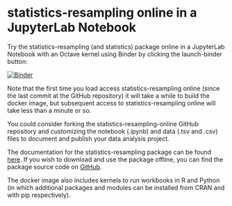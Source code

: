 # statistics-resampling online in a JupyterLab Notebook

Try the statistics-resampling (and statistics) package online in a JupyterLab Notebook with an Octave kernel using Binder by clicking the launch-binder button:

[![Binder](https://mybinder.org/badge.svg)](https://mybinder.org/v2/gh/acpennlab/statistics-resampling-online/master?labpath=statistics-resampling.ipynb)

Note that the first time you load access statistics-resampling online (since the last commit at the GitHub repository) it will take a while to build the docker image, but subsequent access to statistics-resampling online will take less than a minute or so.

You could consider forking the statistics-resampling-online GitHub repository and customizing the notebook (.ipynb) and data (.tsv and .csv) files to document and publish your data analysis project.

The documentation for the statistics-resampling package can be found [here](https://gnu-octave.github.io/statistics-resampling/index.html). If you wish to download and use the package offline, you can find the package source code on [GitHub](https://github.com/gnu-octave/statistics-resampling/).

The docker image also includes kernels to run workbooks in R and Python (in which additional packages and modules can be installed from CRAN and with pip respectively).
